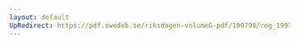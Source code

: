 ```yaml
---
layout: default
UpRedirect: https://pdf.swedeb.se/riksdagen-volumeG-pdf/199798/reg_199798/reg_199798_0206.pdf
---
```

